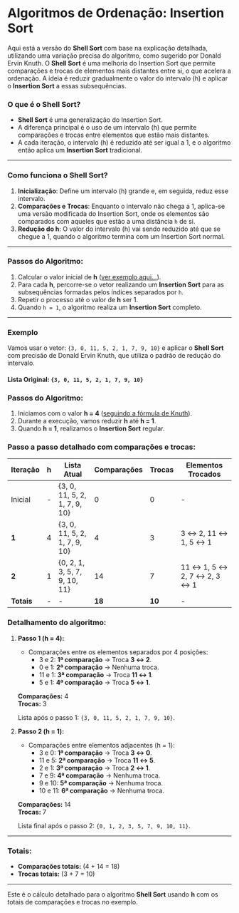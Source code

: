 # Algoritmos de Ordenação: Insertion Sort

Aqui está a versão do **Shell Sort** com base na explicação detalhada, utilizando uma variação precisa do algoritmo, como sugerido por Donald Ervin Knuth. O **Shell Sort** é uma melhoria do Insertion Sort que permite comparações e trocas de elementos mais distantes entre si, o que acelera a ordenação. A ideia é reduzir gradualmente o valor do intervalo (h) e aplicar o **Insertion Sort** a essas subsequências.

### O que é o Shell Sort?
- **Shell Sort** é uma generalização do Insertion Sort.
- A diferença principal é o uso de um intervalo (h) que permite comparações e trocas entre elementos que estão mais distantes.
- A cada iteração, o intervalo (h) é reduzido até ser igual a 1, e o algoritmo então aplica um **Insertion Sort** tradicional.

---

### Como funciona o Shell Sort?
1. **Inicialização**: Define um intervalo (h) grande e, em seguida, reduz esse intervalo.
2. **Comparações e Trocas**: Enquanto o intervalo não chega a 1, aplica-se uma versão modificada do Insertion Sort, onde os elementos são comparados com aqueles que estão a uma distância `h` de si.
3. **Redução do h**: O valor do intervalo (h) vai sendo reduzido até que se chegue a 1, quando o algoritmo termina com um Insertion Sort normal.

---

### Passos do Algoritmo:
1. Calcular o valor inicial de **h** ([ver exemplo aqui...](https://github.com/rns-yoda/eda/blob/main/aulas/anexos/ordenacao_shell_sort%20-%20precisao_donald_knuth.md)).
2. Para cada **h**, percorre-se o vetor realizando um **Insertion Sort** para as subsequências formadas pelos índices separados por `h`.
3. Repetir o processo até o valor de **h** ser 1.
4. Quando `h = 1`, o algoritmo realiza um **Insertion Sort** completo.

---

### Exemplo

Vamos usar o vetor: `{3, 0, 11, 5, 2, 1, 7, 9, 10}` e aplicar o **Shell Sort** com precisão de Donald Ervin Knuth, que utiliza o padrão de redução do intervalo.

#### Lista Original: `{3, 0, 11, 5, 2, 1, 7, 9, 10}` 

### Passos do Algoritmo:

1. Iniciamos com o valor **h = 4** ([seguindo a fórmula de Knuth](https://github.com/rns-yoda/eda/blob/main/aulas/anexos/ordenacao_shell_sort%20-%20precisao_donald_knuth.md)).
2. Durante a execução, vamos reduzir **h** até **h = 1**.
3. Quando **h = 1**, realizamos o **Insertion Sort** regular.

### Passo a passo detalhado com comparações e trocas:

| Iteração | h   | Lista Atual                      | Comparações | Trocas | Elementos Trocados               |
|----------|-----|-----------------------------------|-------------|--------|----------------------------------|
| Inicial  | -   | {3, 0, 11, 5, 2, 1, 7, 9, 10}     | 0           | 0      | -                                |
| **1**    | 4   | {3, 0, 11, 5, 2, 1, 7, 9, 10}     | 4           | 3      | 3 ↔ 2, 11 ↔ 1, 5 ↔ 1            |
| **2**    | 1   | {0, 2, 1, 3, 5, 7, 9, 10, 11}     | 14          | 7      | 11 ↔ 1, 5 ↔ 2, 7 ↔ 2, 3 ↔ 1     |
| **Totais**| -   | -                                 | **18**      | **10** | -                                |

### Detalhamento do algoritmo:

1. **Passo 1 (h = 4):**
   - Comparações entre os elementos separados por 4 posições:
     - 3 e 2: **1ª comparação** → Troca **3 ↔ 2**.
     - 0 e 1: **2ª comparação** → Nenhuma troca.
     - 11 e 1: **3ª comparação** → Troca **11 ↔ 1**.
     - 5 e 1: **4ª comparação** → Troca **5 ↔ 1**.
   
   **Comparações:** 4  
   **Trocas:** 3  
   
   Lista após o passo 1: `{3, 0, 11, 5, 2, 1, 7, 9, 10}`.

2. **Passo 2 (h = 1):**
   - Comparações entre elementos adjacentes (h = 1):
     - 3 e 0: **1ª comparação** → Troca **3 ↔ 0**.
     - 11 e 5: **2ª comparação** → Troca **11 ↔ 5**.
     - 2 e 1: **3ª comparação** → Troca **2 ↔ 1**.
     - 7 e 9: **4ª comparação** → Nenhuma troca.
     - 9 e 10: **5ª comparação** → Nenhuma troca.
     - 10 e 11: **6ª comparação** → Nenhuma troca.
   
   **Comparações:** 14  
   **Trocas:** 7

   Lista final após o passo 2: `{0, 1, 2, 3, 5, 7, 9, 10, 11}`.

---

### Totais:

- **Comparações totais:** \(4 + 14 = 18\)
- **Trocas totais:** \(3 + 7 = 10\)

---

Este é o cálculo detalhado para o algoritmo **Shell Sort** usando **h** com os totais de comparações e trocas no exemplo.
